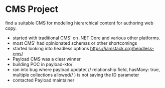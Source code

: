# CMS Project

find a suitable CMS for modeling hierarchical content for authoring web copy. 
* started with traditional CMS' on .NET Core and various other platforms. 
* most CMS' had opinionated schemas or other shortcomings
* started looking into headless options https://jamstack.org/headless-cms/
* Payload CMS was a clear winner
* building POC in payload-kto/
* ran into bug where payload.update( // relationship field, hasMany: true, multiple collections allowed// ) is not saving the ID parameter
* contacted Payload maintainer
